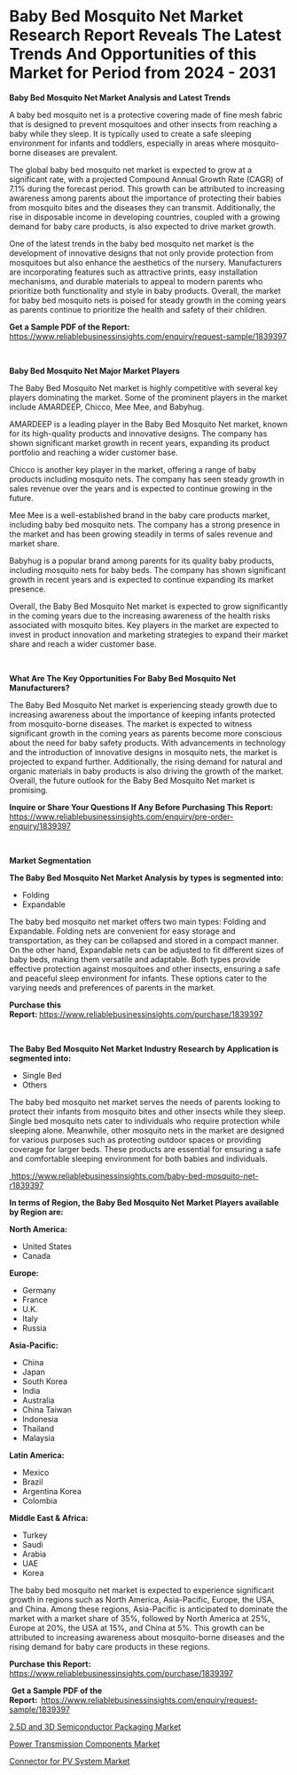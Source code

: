 <p><h1>Baby Bed Mosquito Net Market Research Report Reveals The Latest Trends And Opportunities of this Market for Period from 2024 - 2031</h1></p><p><strong>Baby Bed Mosquito Net Market Analysis and Latest Trends</strong></p>
<p><p>A baby bed mosquito net is a protective covering made of fine mesh fabric that is designed to prevent mosquitoes and other insects from reaching a baby while they sleep. It is typically used to create a safe sleeping environment for infants and toddlers, especially in areas where mosquito-borne diseases are prevalent.</p><p>The global baby bed mosquito net market is expected to grow at a significant rate, with a projected Compound Annual Growth Rate (CAGR) of 7.1% during the forecast period. This growth can be attributed to increasing awareness among parents about the importance of protecting their babies from mosquito bites and the diseases they can transmit. Additionally, the rise in disposable income in developing countries, coupled with a growing demand for baby care products, is also expected to drive market growth.</p><p>One of the latest trends in the baby bed mosquito net market is the development of innovative designs that not only provide protection from mosquitoes but also enhance the aesthetics of the nursery. Manufacturers are incorporating features such as attractive prints, easy installation mechanisms, and durable materials to appeal to modern parents who prioritize both functionality and style in baby products. Overall, the market for baby bed mosquito nets is poised for steady growth in the coming years as parents continue to prioritize the health and safety of their children.</p></p>
<p><strong>Get a Sample PDF of the Report:&nbsp;</strong> <a href="https://www.reliablebusinessinsights.com/enquiry/request-sample/1839397">https://www.reliablebusinessinsights.com/enquiry/request-sample/1839397</a></p>
<p>&nbsp;</p>
<p><strong>Baby Bed Mosquito Net Major Market Players</strong></p>
<p><p>The Baby Bed Mosquito Net market is highly competitive with several key players dominating the market. Some of the prominent players in the market include AMARDEEP, Chicco, Mee Mee, and Babyhug.</p><p>AMARDEEP is a leading player in the Baby Bed Mosquito Net market, known for its high-quality products and innovative designs. The company has shown significant market growth in recent years, expanding its product portfolio and reaching a wider customer base.</p><p>Chicco is another key player in the market, offering a range of baby products including mosquito nets. The company has seen steady growth in sales revenue over the years and is expected to continue growing in the future.</p><p>Mee Mee is a well-established brand in the baby care products market, including baby bed mosquito nets. The company has a strong presence in the market and has been growing steadily in terms of sales revenue and market share.</p><p>Babyhug is a popular brand among parents for its quality baby products, including mosquito nets for baby beds. The company has shown significant growth in recent years and is expected to continue expanding its market presence.</p><p>Overall, the Baby Bed Mosquito Net market is expected to grow significantly in the coming years due to the increasing awareness of the health risks associated with mosquito bites. Key players in the market are expected to invest in product innovation and marketing strategies to expand their market share and reach a wider customer base.</p></p>
<p>&nbsp;</p>
<p><strong>What Are The Key Opportunities For Baby Bed Mosquito Net Manufacturers?</strong></p>
<p><p>The Baby Bed Mosquito Net market is experiencing steady growth due to increasing awareness about the importance of keeping infants protected from mosquito-borne diseases. The market is expected to witness significant growth in the coming years as parents become more conscious about the need for baby safety products. With advancements in technology and the introduction of innovative designs in mosquito nets, the market is projected to expand further. Additionally, the rising demand for natural and organic materials in baby products is also driving the growth of the market. Overall, the future outlook for the Baby Bed Mosquito Net market is promising.</p></p>
<p><strong>Inquire or Share Your Questions If Any Before Purchasing This Report:</strong> <a href="https://www.reliablebusinessinsights.com/enquiry/pre-order-enquiry/1839397">https://www.reliablebusinessinsights.com/enquiry/pre-order-enquiry/1839397</a></p>
<p>&nbsp;</p>
<p><strong>Market Segmentation</strong></p>
<p><strong>The Baby Bed Mosquito Net Market Analysis by types is segmented into:</strong></p>
<p><ul><li>Folding</li><li>Expandable</li></ul></p>
<p><p>The baby bed mosquito net market offers two main types: Folding and Expandable. Folding nets are convenient for easy storage and transportation, as they can be collapsed and stored in a compact manner. On the other hand, Expandable nets can be adjusted to fit different sizes of baby beds, making them versatile and adaptable. Both types provide effective protection against mosquitoes and other insects, ensuring a safe and peaceful sleep environment for infants. These options cater to the varying needs and preferences of parents in the market.</p></p>
<p><strong>Purchase this Report:&nbsp;</strong><a href="https://www.reliablebusinessinsights.com/purchase/1839397">https://www.reliablebusinessinsights.com/purchase/1839397</a></p>
<p>&nbsp;</p>
<p><strong>The Baby Bed Mosquito Net Market Industry Research by Application is segmented into:</strong></p>
<p><ul><li>Single Bed</li><li>Others</li></ul></p>
<p><p>The baby bed mosquito net market serves the needs of parents looking to protect their infants from mosquito bites and other insects while they sleep. Single bed mosquito nets cater to individuals who require protection while sleeping alone. Meanwhile, other mosquito nets in the market are designed for various purposes such as protecting outdoor spaces or providing coverage for larger beds. These products are essential for ensuring a safe and comfortable sleeping environment for both babies and individuals.</p></p>
<p><a href="https://www.reliablebusinessinsights.com/baby-bed-mosquito-net-r1839397">&nbsp;https://www.reliablebusinessinsights.com/baby-bed-mosquito-net-r1839397</a></p>
<p><strong>In terms of Region, the Baby Bed Mosquito Net Market Players available by Region are:</strong></p>
<p>
    <p> <strong> North America: </strong>
        <ul>
            <li>United States</li>
            <li>Canada</li>
        </ul>
        </p> 
    <p> <strong> Europe: </strong>
        <ul>
            <li>Germany</li>
            <li>France</li>
            <li>U.K.</li>
            <li>Italy</li>
            <li>Russia</li>
        </ul>
        </p> 
    <p> <strong> Asia-Pacific: </strong>
        <ul>
            <li>China</li>
            <li>Japan</li>
            <li>South Korea</li>
            <li>India</li>
            <li>Australia</li>
            <li>China Taiwan</li>
            <li>Indonesia</li>
            <li>Thailand</li>
            <li>Malaysia</li>
        </ul>
        </p> 
    <p> <strong> Latin America: </strong>
        <ul>
            <li>Mexico</li>
            <li>Brazil</li>
            <li>Argentina Korea</li>
            <li>Colombia</li>
        </ul>
        </p> 
    <p> <strong> Middle East & Africa: </strong>
        <ul>
            <li>Turkey</li>
            <li>Saudi</li>
            <li>Arabia</li>
            <li>UAE</li>
            <li>Korea</li>
        </ul>
    </p>
    </p>
<p><p>The baby bed mosquito net market is expected to experience significant growth in regions such as North America, Asia-Pacific, Europe, the USA, and China. Among these regions, Asia-Pacific is anticipated to dominate the market with a market share of 35%, followed by North America at 25%, Europe at 20%, the USA at 15%, and China at 5%. This growth can be attributed to increasing awareness about mosquito-borne diseases and the rising demand for baby care products in these regions.</p></p>
<p><strong>Purchase this Report: </strong><a href="https://www.reliablebusinessinsights.com/purchase/1839397">https://www.reliablebusinessinsights.com/purchase/1839397</a></p>
<p>&nbsp;<strong>Get a Sample PDF of the Report:&nbsp;&nbsp;</strong><a href="https://www.reliablebusinessinsights.com/enquiry/request-sample/1839397">https://www.reliablebusinessinsights.com/enquiry/request-sample/1839397</a></p>
<p><strong></strong></p>
<p><p><a href="https://medium.com/@belaayi865/2-5d-and-3d-semiconductor-packaging-market-growth-outlook-from-2024-to-2031-and-it-is-projecting-at-57a4ce9383b2">2.5D and 3D Semiconductor Packaging Market</a></p><p><a href="https://issuu.com/reportprime-2/docs/power-transmission-components-market-size-2030.ppt">Power Transmission Components Market</a></p><p><a href="https://medium.com/@borisfisher2023/global-connector-for-pv-system-market-opportunities-and-forecast-for-period-from-2024-to-2031-8ec70de606f2">Connector for PV System Market</a></p></p>